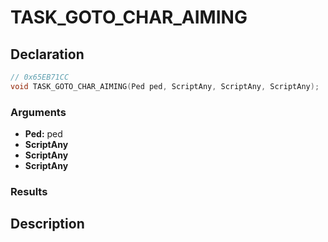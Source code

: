 # TASK_GOTO_CHAR_AIMING

## Declaration
```cpp
// 0x65EB71CC
void TASK_GOTO_CHAR_AIMING(Ped ped, ScriptAny, ScriptAny, ScriptAny);
```

### Arguments
- **Ped:** ped
- **ScriptAny**
- **ScriptAny**
- **ScriptAny**

### Results

## Description
